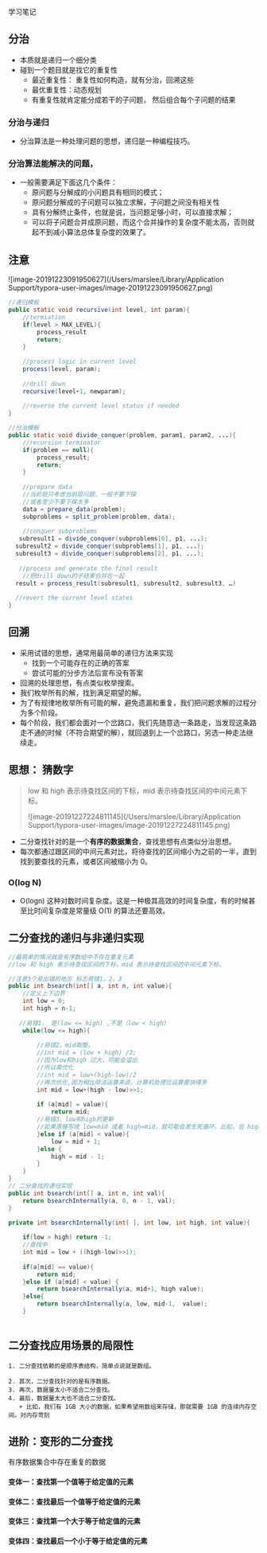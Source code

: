 学习笔记



## 分治

+ 本质就是递归一个细分类
+ 碰到一个题目就是找它的重复性
  + 最近重复性： 重复性如何构造，就有分治，回溯这些
   + 最优重复性：动态规划
   + 有重复性就肯定能分成若干的子问题， 然后组合每个子问题的结果

### 分治与递归

+ 分治算法是一种处理问题的思想，递归是一种编程技巧。

### 分治算法能解决的问题，

+ 一般需要满足下面这几个条件：
  + 原问题与分解成的小问题具有相同的模式；
  + 原问题分解成的子问题可以独立求解，子问题之间没有相关性
  + 具有分解终止条件，也就是说，当问题足够小时，可以直接求解；
  + 可以将子问题合并成原问题，而这个合并操作的复杂度不能太高，否则就起不到减小算法总体复杂度的效果了。

## 注意



![image-20191223091950627](/Users/marslee/Library/Application Support/typora-user-images/image-20191223091950627.png)



```java
//递归模板
public static void recursive(int level, int param){
    //termiation
    if(level > MAX_LEVEL){
        process_result
        return;
    }
    
    //process logic in current level
    process(level, param);
    
    //drill down
    recursive(level+1, newparam);
    
    //reverse the current level status if needed 
}

//分治模板
public static void divide_conquer(problem, param1, param2, ...){
    //recursion terminator
    if(problem == null){
        process_result;
        return;
    }
    
    //prepare data
    //当前层只考虑当前层问题，一般不要下探
    //或者至少不要下探太多
    data = prepare_data(problem);
    subproblems = split_problem(problem, data);
    
    //conquer subproblems
   subresult1 = divide_conquer(subproblems[0], p1, ...);
  subresult2 = divide_conquer(subproblems[1], p1, ...);
  subresult3 = divide_conquer(subproblems[2], p1, ...);
    
   //process and generate the final result 
    //把drill down的子结果合并在一起
  result = process_result(subresult1, subresult2, subresult3, …)
	
  //revert the current level states
}

```



## 回溯

+ 采用试错的思想，通常用最简单的递归方法来实现
  + 找到一个可能存在的正确的答案
  + 尝试可能的分步方法后宣布没有答案
+ 回溯的处理思想，有点类似枚举搜索。
+ 我们枚举所有的解，找到满足期望的解。
+ 为了有规律地枚举所有可能的解，避免遗漏和重复，我们把问题求解的过程分为多个阶段。
+ 每个阶段，我们都会面对一个岔路口，我们先随意选一条路走，当发现这条路走不通的时候（不符合期望的解），就回退到上一个岔路口，另选一种走法继续走。

## 思想： 猜数字

> low 和 high 表示待查找区间的下标，mid 表示待查找区间的中间元素下标。
>
> ![image-20191227224811145](/Users/marslee/Library/Application Support/typora-user-images/image-20191227224811145.png)

+ 二分查找针对的是一个**有序的数据集合**，查找思想有点类似分治思想。
+ 每次都通过跟区间的中间元素对比，将待查找的区间缩小为之前的一半，直到找到要查找的元素，或者区间被缩小为 0。

### O(log N)

+ O(logn) 这种对数时间复杂度。这是一种极其高效的时间复杂度，有的时候甚至比时间复杂度是常量级 O(1) 的算法还要高效。

## 二分查找的递归与非递归实现

```java
//最简单的情况就是有序数组中不存在重复元素
//low 和 high 表示待查找区间的下标，mid 表示待查找区间的中间元素下标。

//注意3个易出错的地方 标志易错1，2，3
public int bsearch(int[] a, int n, int value){
    //定义上下边界
    int low = 0;
    int high = n-1;
    
   //易错1， 是(low <= high) ,不是（low < high)
    while(low <= high){
        
        //易错2，mid取整，
        //int mid = (low + high) /2;
        //因为low和high 过大，可能会溢出
        //所以需优化
        //int mid = low+(high-low)/2
        //再次优化,因为相比除法运算来说，计算机处理位运算要快得多
        int mid = low+(high - low)>>1;
        
        if (a[mid] = value){
            return mid;
        //易错3，low和high的更新
        //如果直接写成 low=mid 或者 high=mid，就可能会发生死循环。比如，当 high=3，low=3 时，如果 a[3] 不等于 value，就会导致一直循环不退出。
        }else if (a[mid] < value){
            low = mid + 1;
        }else {
            high = mid - 1;
        }
    }
}
// 二分查找的递归实现
public int bsearch(int[] a, int n, int val){
    return bsearchInternally(a, 0, n - 1, val);
}

private int bsearchInternally(int[ ], int low, int high, int value){
    
    if(low > high) return -1;
    //查找中
    int mid = low + ((high-low)>>1);
    
    if(a[mid] == value){
        return mid;
    }else if (a[mid] < value) {
        return bsearchInternally(a, mid+1, high value);
    }else{
        return bsearchInternally(a, low, mid-1,  value);
    }
  
```



## 二分查找应用场景的局限性

	1. 二分查找依赖的是顺序表结构，简单点说就是数组。

   	2. 其次，二分查找针对的是有序数据。
   	3. 再次，数据量太小不适合二分查找。
   	4. 最后，数据量太大也不适合二分查找。
       + 比如，我们有 1GB 大小的数据，如果希望用数组来存储，那就需要 1GB 的连续内存空间。对内存苛刻

## 进阶：变形的二分查找

有序数据集合中存在重复的数据

#### 变体一：查找第一个值等于给定值的元素

#### 变体二：查找最后一个值等于给定值的元素

#### 变体三：查找第一个大于等于给定值的元素

#### 变体四：查找最后一个小于等于给定值的元素